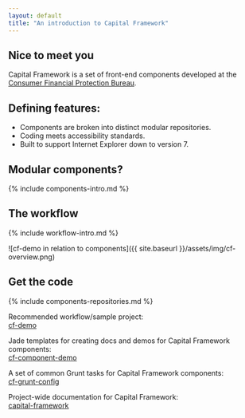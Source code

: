 ```yaml
---
layout: default
title: "An introduction to Capital Framework"
---
```



## Nice to meet you

Capital Framework is a set of front-end components developed at the
[Consumer Financial Protection Bureau](http://cfpb.github.io/).


## Defining features:

- Components are broken into distinct modular repositories.
- Coding meets accessibility standards.
- Built to support Internet Explorer down to version 7.


## Modular components?

{% include components-intro.md %}


## The workflow

{% include workflow-intro.md %}


![cf-demo in relation to components]({{ site.baseurl }}/assets/img/cf-overview.png)

## Get the code

{% include components-repositories.md %}

Recommended workflow/sample project:  
[cf-demo](https://github.com/cfpb/cf-demo)

Jade templates for creating docs and demos for Capital Framework components:  
[cf-component-demo](https://github.com/cfpb/cf-component-demo)

A set of common Grunt tasks for Capital Framework components:  
[cf-grunt-config](https://github.com/cfpb/cf-grunt-config)

Project-wide documentation for Capital Framework:  
[capital-framework](https://github.com/cfpb/capital-framework)
